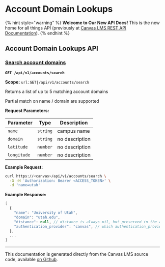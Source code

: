 # Account Domain Lookups

{% hint style="warning" %}
**Welcome to Our New API Docs!** This is the new home for all things API (previously at [Canvas LMS REST API Documentation](https://api.instructure.com)).
{% endhint %}

## Account Domain Lookups API

### [Search account domains](#method.account_domain_lookups.search) <a href="#method.account_domain_lookups.search" id="method.account_domain_lookups.search"></a>

**`GET /api/v1/accounts/search`**

**Scope:** `url:GET|/api/v1/accounts/search`

Returns a list of up to 5 matching account domains

Partial match on name / domain are supported

**Request Parameters:**

| Parameter   | Type     | Description    |
| ----------- | -------- | -------------- |
| `name`      | `string` | campus name    |
| `domain`    | `string` | no description |
| `latitude`  | `number` | no description |
| `longitude` | `number` | no description |

**Example Request:**

```bash
curl https://<canvas>/api/v1/accounts/search \
  -G -H 'Authorization: Bearer <ACCESS_TOKEN>' \
  -d 'name=utah'
```

**Example Response:**

```js
[
  {
    "name": "University of Utah",
    "domain": "utah.edu",
    "distance": null, // distance is always nil, but preserved in the api response for backwards compatibility
    "authentication_provider": "canvas", // which authentication_provider param to pass to the oauth flow; may be NULL
  },
  ...
]
```

---

This documentation is generated directly from the Canvas LMS source code, available [on Github](https://github.com/instructure/canvas-lms).
